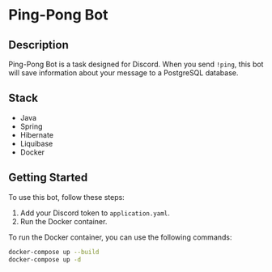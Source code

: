# Ping-Pong Bot

## Description

Ping-Pong Bot is a task designed for Discord. When you send `!ping`, this bot will save information about your message to a PostgreSQL database.

## Stack

- Java
- Spring
- Hibernate
- Liquibase
- Docker

## Getting Started

To use this bot, follow these steps:

1. Add your Discord token to `application.yaml`.
2. Run the Docker container.

To run the Docker container, you can use the following commands:

```bash
docker-compose up --build
docker-compose up -d
